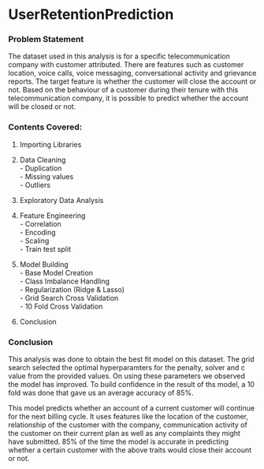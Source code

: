 # UserRetentionPrediction

### Problem Statement
The dataset used in this analysis is for a specific telecommunication company with customer attributed. There are features such as customer location, voice calls, voice messaging, conversational activity and grievance reports. The target feature is whether the customer will close the account or not. 
Based on the behaviour of a customer during their tenure with this telecommunication company, it is possible to predict whether the account will be closed or not.

### Contents Covered:

1. Importing Libraries

2. Data Cleaning
   <br> - Duplication
   <br> - Missing values
   <br> - Outliers

3. Exploratory Data Analysis

4. Feature Engineering
   <br> - Correlation
   <br> - Encoding
   <br> - Scaling
   <br> - Train test split

6. Model Building
  <br> - Base Model Creation
  <br> - Class Imbalance Handling
  <br> - Regularization (Ridge & Lasso)
  <br> - Grid Search Cross Validation
  <br> - 10 Fold Cross Validation

7. Conclusion

### Conclusion
This analysis was done to obtain the best fit model on this dataset. The grid search selected the optimal hyperparamters for the penalty, solver and c value from the provided values. On using these parameters we observed the model has improved. To build confidence in the result of ths model, a 10 fold was done that gave us an average accuracy of 85%. 


This model predicts whether an account of a current customer will continue for the next billing cycle. It uses features like the location of the customer, relationship of the customer with the company, communication activity of the customer on their current plan as well as any complaints they might have submitted. 85% of the time the model is accurate in predicting whether a certain customer with the above traits would close their account or not.
